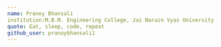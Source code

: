 ```yaml
---
name: Pranoy Bhansali
institution:M.B.M. Engineering College, Jai Narain Vyas University
quote: Eat, sleep, code, repeat
github_user: pranoybhansali1
---
```

